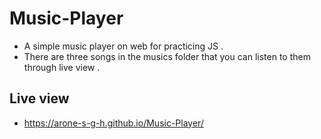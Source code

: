 # Music-Player
- A simple music player on web for practicing JS .
- There are three songs in the musics folder that you can listen to them through live view .

## Live view
- https://arone-s-g-h.github.io/Music-Player/
